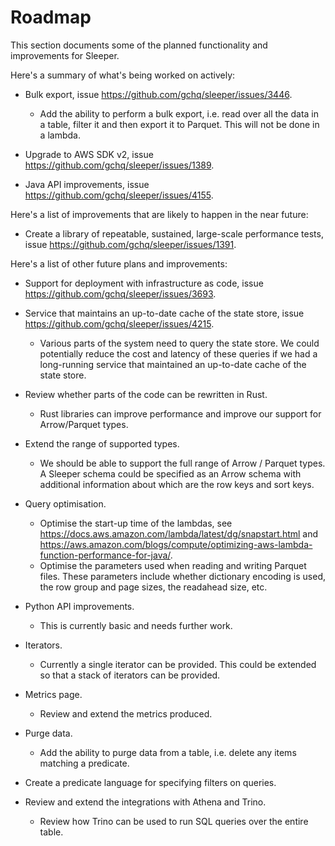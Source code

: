 Roadmap
=======

This section documents some of the planned functionality and improvements for Sleeper.

Here's a summary of what's being worked on actively:

- Bulk export, issue https://github.com/gchq/sleeper/issues/3446.
    - Add the ability to perform a bulk export, i.e. read over all the data in a table, filter it and then export it to
    Parquet. This will not be done in a lambda.

- Upgrade to AWS SDK v2, issue https://github.com/gchq/sleeper/issues/1389.

- Java API improvements, issue https://github.com/gchq/sleeper/issues/4155.


Here's a list of improvements that are likely to happen in the near future:

- Create a library of repeatable, sustained, large-scale performance tests, issue https://github.com/gchq/sleeper/issues/1391.


Here's a list of other future plans and improvements:

- Support for deployment with infrastructure as code, issue https://github.com/gchq/sleeper/issues/3693.

- Service that maintains an up-to-date cache of the state store, issue https://github.com/gchq/sleeper/issues/4215.
    - Various parts of the system need to query the state store. We could potentially reduce the cost and latency of
    these queries if we had a long-running service that maintained an up-to-date cache of the state store.

- Review whether parts of the code can be rewritten in Rust.
    - Rust libraries can improve performance and improve our support for Arrow/Parquet types.

- Extend the range of supported types.
    - We should be able to support the full range of Arrow / Parquet types. A Sleeper schema could be specified as an
    Arrow schema with additional information about which are the row keys and sort keys.

- Query optimisation.
    - Optimise the start-up time of the lambdas, see https://docs.aws.amazon.com/lambda/latest/dg/snapstart.html
    and https://aws.amazon.com/blogs/compute/optimizing-aws-lambda-function-performance-for-java/.
    - Optimise the parameters used when reading and writing Parquet files. These parameters include whether
    dictionary encoding is used, the row group and page sizes, the readahead size, etc.

- Python API improvements.
    - This is currently basic and needs further work.

- Iterators.
    - Currently a single iterator can be provided. This could be extended so that a stack of iterators can be provided.

- Metrics page.
    - Review and extend the metrics produced.

- Purge data.
    - Add the ability to purge data from a table, i.e. delete any items matching a predicate.

- Create a predicate language for specifying filters on queries.

- Review and extend the integrations with Athena and Trino.
    - Review how Trino can be used to run SQL queries over the entire table.

